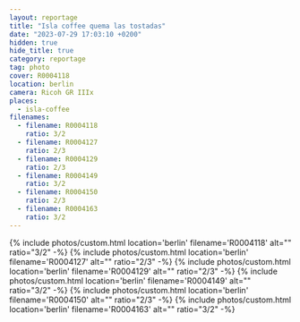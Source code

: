 ```yaml
---
layout: reportage
title: "Isla coffee quema las tostadas"
date: "2023-07-29 17:03:10 +0200"
hidden: true
hide_title: true
category: reportage
tag: photo
cover: R0004118
location: berlin
camera: Ricoh GR IIIx
places:
  - isla-coffee
filenames:
  - filename: R0004118
    ratio: 3/2
  - filename: R0004127
    ratio: 2/3
  - filename: R0004129
    ratio: 2/3
  - filename: R0004149
    ratio: 3/2
  - filename: R0004150
    ratio: 2/3
  - filename: R0004163
    ratio: 3/2
---
```


<div class="g">
    {% include photos/custom.html location='berlin' filename='R0004118' alt="" ratio="3/2" -%}
    {% include photos/custom.html location='berlin' filename='R0004127' alt="" ratio="2/3" -%}
    {% include photos/custom.html location='berlin' filename='R0004129' alt="" ratio="2/3" -%}
    {% include photos/custom.html location='berlin' filename='R0004149' alt="" ratio="3/2" -%}
    {% include photos/custom.html location='berlin' filename='R0004150' alt="" ratio="2/3" -%}
    {% include photos/custom.html location='berlin' filename='R0004163' alt="" ratio="3/2" -%}
</div>
